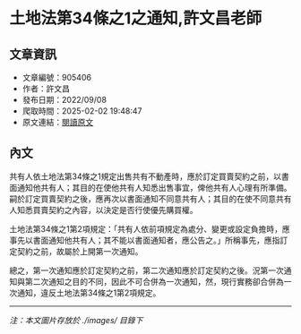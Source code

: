 # 土地法第34條之1之通知,許文昌老師

## 文章資訊
- 文章編號：905406
- 作者：許文昌
- 發布日期：2022/09/08
- 爬取時間：2025-02-02 19:48:47
- 原文連結：[閱讀原文](https://real-estate.get.com.tw/Columns/detail.aspx?no=905406)

## 內文
共有人依土地法第34條之1規定出售共有不動產時，應於訂定買賣契約之前，以書面通知他共有人；其目的在使他共有人知悉出售事宜，俾他共有人心理有所準備。嗣於訂定買賣契約之後，應再次以書面通知不同意共有人；其目的在使不同意共有人知悉買賣契約之內容，以決定是否行使優先購買權。

土地法第34條之1第2項規定：「共有人依前項規定為處分、變更或設定負擔時，應事先以書面通知他共有人；其不能以書面通知者，應公告之。」所稱事先，應指訂定契約之前，故屬於上開第一次通知。

總之，第一次通知應於訂定契約之前，第二次通知應於訂定契約之後。況第一次通知與第二次通知之目的不同，因此不可合併為一次通知，然，現行實務卻合併為一次通知，違反土地法第34條之1第2項規定。

---
*注：本文圖片存放於 ./images/ 目錄下*
